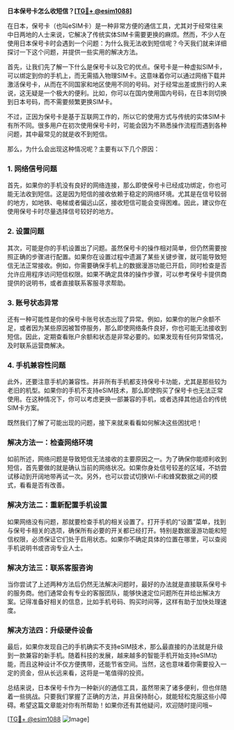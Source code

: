 **日本保号卡怎么收短信？[[TG💪+ @esim1088](https://t.me/s/esim1088)]**

在日本，保号卡（也叫eSIM卡）是一种非常方便的通信工具，尤其对于经常往来中日两地的人士来说，它解决了传统实体SIM卡需要更换的麻烦。然而，不少人在使用日本保号卡时会遇到一个问题：为什么我无法收到短信呢？今天我们就来详细探讨一下这个问题，并提供一些实用的解决方法。

首先，让我们先了解一下什么是保号卡以及它的优点。保号卡是一种虚拟SIM卡，可以绑定到你的手机上，而无需插入物理SIM卡。这意味着你可以通过网络下载并激活保号卡，从而在不同国家和地区使用不同的号码。对于经常出差或旅行的人来说，这无疑是一个极大的便利。比如，你可以在国内使用国内号码，在日本则切换到日本号码，而不需要频繁更换SIM卡。

不过，正因为保号卡是基于互联网工作的，所以它的使用方式与传统的实体SIM卡有所不同。很多用户在初次使用保号卡时，可能会因为不熟悉操作流程而遇到各种问题，其中最常见的就是收不到短信。

那么，为什么会出现这种情况呢？主要有以下几个原因：

### 1. 网络信号问题

首先，如果你的手机没有良好的网络连接，那么即使保号卡已经成功绑定，你也可能无法收到短信。这是因为短信的接收依赖于稳定的网络环境。尤其是在信号较弱的地方，如地铁、电梯或者偏远山区，接收短信可能会变得困难。因此，建议你在使用保号卡时尽量选择信号较好的地方。

### 2. 设置问题

其次，可能是你的手机设置出了问题。虽然保号卡的操作相对简单，但仍然需要按照正确的步骤进行配置。如果你在设置过程中遗漏了某些关键步骤，就可能导致短信无法正常接收。例如，你需要确保手机上的数据漫游功能已开启，同时检查是否允许应用程序访问短信权限。如果不确定具体的操作步骤，可以参考保号卡提供商提供的说明书，或者直接联系客服寻求帮助。

### 3. 账号状态异常

还有一种可能性是你的保号卡账号状态出现了异常。例如，如果你的账户余额不足，或者因为某些原因被暂停服务，那么即使网络条件良好，你也可能无法接收到短信。因此，定期查看账户余额和状态是非常必要的。如果发现有任何异常情况，及时联系运营商解决。

### 4. 手机兼容性问题

此外，还要注意手机的兼容性。并非所有手机都支持保号卡功能，尤其是那些较为老旧的机型。如果你的手机不支持eSIM技术，那么即使购买了保号卡也无法正常使用。在这种情况下，你可以考虑更换一部兼容的手机，或者选择其他适合的传统SIM卡方案。

既然我们了解了可能出现的问题，接下来就来看看如何解决这些困扰吧！

### 解决方法一：检查网络环境

如前所述，网络问题是导致短信无法接收的主要原因之一。为了确保你能顺利收到短信，首先要做的就是确认当前的网络状况。如果你身处信号较差的区域，不妨尝试移动到开阔地带再试一次。另外，也可以尝试切换Wi-Fi和蜂窝数据之间的模式，看看是否有改善。

### 解决方法二：重新配置手机设置

如果网络没有问题，那就要检查手机的相关设置了。打开手机的“设置”菜单，找到与保号卡相关的选项，确保所有必要的开关都已经打开。特别是数据漫游功能和短信权限，必须保证它们处于启用状态。如果你不确定具体的位置在哪里，可以查阅手机说明书或咨询专业人士。

### 解决方法三：联系客服咨询

当你尝试了上述两种方法后仍然无法解决问题时，最好的办法就是直接联系保号卡的服务商。他们通常会有专业的客服团队，能够快速定位问题所在并给出解决方案。记得准备好相关的信息，比如手机号码、购买时间等，这样有助于加快处理速度。

### 解决方法四：升级硬件设备

最后，如果你发现自己的手机确实不支持eSIM技术，那么最直接的办法就是升级到一款兼容的新手机。随着科技的发展，越来越多的智能手机开始支持eSIM功能，而且这种设计不仅方便携带，还能节省空间。当然，这也意味着你需要投入一定的资金，但从长远来看，这将是一笔值得的投资。

总结来说，日本保号卡作为一种新兴的通信工具，虽然带来了诸多便利，但也伴随着一些挑战。只要我们掌握了正确的方法，并且保持耐心，就能轻松克服这些小障碍。希望这篇文章能对你有所帮助！如果你还有其他疑问，欢迎随时提问哦~

[[TG💪+ @esim1088](https://t.me/s/esim1088) ![Image](https://i.postimg.cc/4NQfJmqS/Snipaste-2025-05-13-00-14-12.png)]